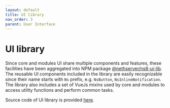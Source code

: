 ```yaml
---
layout: default
title: UI library
nav_order: 3
parent: User Interface
---
```


# UI library

Since core and modules UI share multiple components and features, these facilities have been aggregated into NPM package [@nethserver/ns8-ui-lib](https://www.npmjs.com/package/@nethserver/ns8-ui-lib).
The reusable UI components included in the library are easily recognizable since their name starts with `Ns` prefix, e.g. `NsButton`, `NsInlineNotification`.
The library also includes a set of VueJs mixins used by core and modules to access utility functions and perform common tasks.

Source code of UI library is provided [here](https://github.com/NethServer/ns8-ui-lib).
